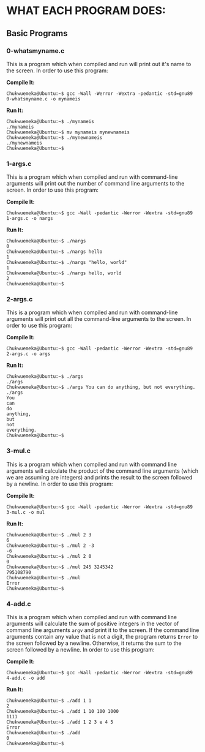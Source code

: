 # WHAT EACH PROGRAM DOES:

## Basic Programs

### 0-whatsmyname.c
This is a program which when compiled and run will print out it's name to the screen. In order to use this program:

**Compile It:**
```
Chukwuemeka@Ubuntu:~$ gcc -Wall -Werror -Wextra -pedantic -std=gnu89 0-whatsmyname.c -o mynameis
```
**Run It:**
```
Chukwuemeka@Ubuntu:~$ ./mynameis 
./mynameis
Chukwuemeka@Ubuntu:~$ mv mynameis mynewnameis
Chukwuemeka@Ubuntu:~$ ./mynewnameis 
./mynewnameis
Chukwuemeka@Ubuntu:~$ 
```

### 1-args.c
This is a program which when compiled and run with command-line arguments will print out the number of command line arguments to the screen. In order to use this program:

**Compile It:**
```
Chukwuemeka@Ubuntu:~$ gcc -Wall -pedantic -Werror -Wextra -std=gnu89 1-args.c -o nargs
```
**Run It:**
```
Chukwuemeka@Ubuntu:~$ ./nargs 
0
Chukwuemeka@Ubuntu:~$ ./nargs hello
1
Chukwuemeka@Ubuntu:~$ ./nargs "hello, world"
1
Chukwuemeka@Ubuntu:~$ ./nargs hello, world
2
Chukwuemeka@Ubuntu:~$ 
```
### 2-args.c
This is a program which when compiled and run with command-line arguments will print out all the command-line arguments to the screen. In order to use this program:

**Compile It:**
```
Chukwuemeka@Ubuntu:~$ gcc -Wall -pedantic -Werror -Wextra -std=gnu89 2-args.c -o args
```
**Run It:**
```
Chukwuemeka@Ubuntu:~$ ./args 
./args
Chukwuemeka@Ubuntu:~$ ./args You can do anything, but not everything.
./args
You
can
do
anything,
but
not
everything.
Chukwuemeka@Ubuntu:~$ 
```
### 3-mul.c
This is a program which when compiled and run with command line arguments will calculate the product of the command line arguments (which we are assuming are integers) and prints the result to the screen followed by a newline. In order to use this program:

**Compile It:**
```
Chukwuemeka@Ubuntu:~$ gcc -Wall -pedantic -Werror -Wextra -std=gnu89 3-mul.c -o mul
```
**Run It:**
```
Chukwuemeka@Ubuntu:~$ ./mul 2 3
6
Chukwuemeka@Ubuntu:~$ ./mul 2 -3
-6
Chukwuemeka@Ubuntu:~$ ./mul 2 0
0
Chukwuemeka@Ubuntu:~$ ./mul 245 3245342
795108790
Chukwuemeka@Ubuntu:~$ ./mul
Error
Chukwuemeka@Ubuntu:~$ 
```

### 4-add.c
This is a program which when compiled and run with command line arguments will calculate the sum of positive integers in the vector of command line arguments `argv` and print it to the screen. If the command line arguments contain any value that is not a digit, the program returns `Error` to the screen followed by a newline. Otherwise, it returns the sum to the screen followed by a newline. In order to use this program:

**Compile It:**
```
Chukwuemeka@Ubuntu:~$ gcc -Wall -pedantic -Werror -Wextra -std=gnu89 4-add.c -o add
```
**Run It:**
```
Chukwuemeka@Ubuntu:~$ ./add 1 1
2
Chukwuemeka@Ubuntu:~$ ./add 1 10 100 1000
1111
Chukwuemeka@Ubuntu:~$ ./add 1 2 3 e 4 5
Error
Chukwuemeka@Ubuntu:~$ ./add
0
Chukwuemeka@Ubuntu:~$ 
```










